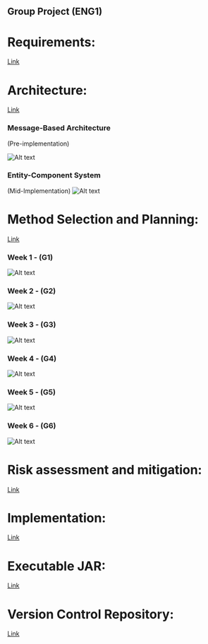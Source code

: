 ## Group Project (ENG1)

# Requirements:
[Link](Requirements.pdf)

# Architecture:
[Link](URL)

### Message-Based Architecture

(Pre-implementation)

![Alt text](https://www.plantuml.com/plantuml/img/TP51Yy9038Nl_HKvB_W7Ud9TK0GLqUFY8Svaw-0qaPaCkoB-TsjRtLhr5ZxotWilncECiFHuf73A03xWKCyBB2c7jGR7HGVdxMe7pSIWEk7Ezc2GdRFCrDPJFYG5-bDY-nYqf-DOmYy6cyDMnD_W2Ct-cSxeHn_9oXMxV_G-yqkyTvQQK2iIEZP5aCJsfSaS7QzD8E966Uiv1yVwlUdjJggsxdbz8MhLopOfnMj5gF59FcMbWERQOcmqhYKlBuFFP9sqtqBTzPiVLcUKoLy0)

### Entity-Component System

(Mid-Implementation)
![Alt text](https://www.plantuml.com/plantuml/img/lPDRJy8m583VzolwRC8_C4GbQ8Xo2HZVItTW3Rtbj5CMut-twzZM3IKae2yzxUavNy-jJ51hoLXjdwY4puIGc_B05H08mci6W-GhILXj6Exs3bJQyvj8cJkw5d2FI8lRiNBS5Ql2Ef13KadRaYRAvAxInZXFFq4R-gYyv121fleTf5TVWxKGj02y1gcwQHXHjfU1kjbUnegp_P4qqj9evJbsI5Ypx_MmCOeALZvJ4RdNxw1O85WBQR_IftqtGbD7P9snWGv0Mv-TLkSWzj6-Q17EU-G8fmclbL5jt7g_WT3CcvqNG3IlbAifgBpvREKF8bk_LEzn0UcK6YAf2OevkanlaPgCiv6tGafO4D6jLbJKZaiV0o0WmSEcqwrdAEplKrbsQpQVZSE1PHH3zHyrVb1Ckye7odR7sYNVPgwhUe6DwurC9uZZAVp3ADhXMp44K3_sx3zwKjgj37BdKt0i8-joFRmUFga9PIaBbznv9vcBRm00)

# Method Selection and Planning:
[Link](URL)

### Week 1 - (G1)
![Alt text](https://www.plantuml.com/plantuml/img/jLVBSXen4Bpp5ND9-UGoBuV49nDUSO8ViN4vASe7iGoWM4X4qjh6bFyzUYoi5cF72vKRBD3TqzCp4iTA4wd7X6jTk93YDqOQt2C5vMAvkbyixvUgXRsPf5ohY3241yGxDY_iJUWGGQ8IiOmGHaBeWNWi5FgN-2Uc4gTeVW0jHYEgYQQ2tm8ZoZogr618vWe87m9L40ac99gN77gjnjUpy-vvvzT1spnJkYCHkKMyf_W0hKUgDELZw90fgbiG71QjUvHpmV4v0NyLk_uKIyp0wWbow3TYfSKK9PmYEl0ViVc6aVk_23R3bYni3jIc92CDryhWXdvxy2wAeyFYXoqa9xZjc4VM0y8owB1e4awV7FOjJCXiXjpWwWr5xYb0FbpYdGc-_ofcYp6AEJ2z0G46NC-6HAyIuU1AjdndX7_bXPTIKpxcC2MZzuHhAOQng-MWAQBOIV2qpvRnsPEjLRD9Rr9GeN-AUYA6Jim58voxc6mzBS8CQPqn4RcnKq7OrYLj6gkComs9HYdS31GqAHbBCiqcRD6DxuWwggQ-bdFFXwTeKwcqaM3s43GcPl-aH9MDH8TvYRph8KKmBjMKev9ob79NqqCoXNDfzYbLoTPRKdnESIivmdSbHlg1I8GM7rEEA6shV61Ku8gZ-6WfiatULFKgTvTKtK5TALJA1TCAEgMQZdTSs4bFr-5xP62YcOmABBuZCf8Zav1jf4DtaDvZ1-VtNh84FWMThERjf8C_9PoC_T2Qmp4oXOHSvO2h5d2LtizLwDTbDA7Q7BlcenqTjuO5S6RJ9aEhbehT_2o-2MG-veilaWmPpjsxjzTlS32kBMA5n9A-8B_IysnltcJVTgnFfZFcElGE0OVl493t96u8Ay3aCMmaB0-6aDr692NVo5tBavnLvJjVhtm7xT4ctCH14--HYPaFFYDw9AGDaHM_4fxio_o7IfSEEisVq8kra9Gm1NKZjIS4MzsEWhNc_Ag5VWMJLiwzdq-uMMyc6klUfQnsXoRNXV8EnrgRsflEkfaXKUtVvHNpnE461yhaR-UjlSAnKlrLPilHI1RrIy1CaTNjhBsA1rEgpKL7yB6oVqMQoAYvwDW3GUqa_jX4rVqX-Wi0)
### Week 2 - (G2)
![Alt text](https://www.plantuml.com/plantuml/img/fLTTKnen57tdLzoNZa-Ei62fFadvgYseLHpRONm8knT83GbDiYeo_lScsGMoY9Q5DrZWd7FlFVSad2bDf1uHhdNXIee_66fmZnG4nQ1oM0mEIvN2mLHIhbL86C8JuWER5Gx6D4AGg4GiGuIX47eWdWk5_ZN-ZQd42PeVG9FHa6gYgU3tm8WoZyfLYCXC0U4HK0MXO4AYUScXrwn_kxZiNBP_7xNCCwNR4f5Rn4UAJz1yfafJFe8scQ2w1y5Xtdn4EHCSNrFmp-zXrrvYYHbOFKOE_Ngij9YWX2wY0_yPcsyOkUyGdEnBi1csP65pe3Oa6MguLGRNxtS2ta5nUbpyjC2kRYyvnMt5FBGz82o33lC6uVJ5OT_3c4odo0sktb3aWGBaqGBlGl33Tp6RZ57CWPaqmCE0ssb4zD8H3gvaotUDI5ubmakhfkGmIjRHvrnB4SMkbgE626Cd8Q5zjOol2TbQDPlqfWKL-btKOn4vCLUCSEviilEs2BEaDSP4wDPEUMPRbxHfhJ9ThaiqIk5keA11oKYIITPXyqxyGDHfPTNNl4PE6LfKAcqKc1Y2-jZ4pugdl97dEEyU9attARnjgQmuobujGLwI7f89N4eJfrIbeRUWE5dXbdDuxqOCzHEH24q-eXnHsaabVb5ULnp5PqkHdV6cgfUskwRg0MfAeLBEbrPGbsewsZElqvckm_V8m3WptHIO_q1a98Sb8Jj8X-uWanuxk2JsqWpuuasoadUI3hvBE1abEslEnj0KudC57bVLuofjprNersGufjgSkkQZFJjk6-R1cQ1DTrOj5BlzcNyNo1ARpxzA4Z6SkNSVfwztBgxbi49YIT-Gt-XPTZOVik-wrkUJANCJsaB0yHO2SkUNi0AC7_r1mk9SyDcjHLRa6xchUPoph7plsrKoGNko2RTnqC17P6AQ69yHFHJIciYANmfFypB_cTAXWtRZ5_HYBIGbJ47DIEq9mPQN8o_MNB-gVh-yJGjov_CvD_5chB7UknMhpT3qjX1uJ7c9MjHUTDQRwHDL_rzUCOyTxd2WZF_sJkqbZfMQt6HsN8qqgDy2PegixDRQctWmeThSSmGVAVjFf86CcdkEFH3KNkBFZ5NT_w5_)
### Week 3 - (G3)
![Alt text](https://www.plantuml.com/plantuml/img/fLTDKo8n4BtpA_govScIBqKzoVArxeAwYkLkKHx2J0DPGy8c6HGf__iccG4oY2u3DnZWlTVThr_2XT94wY7XMkTkfFY3WGRtI44nNomVvek7XNBkO28froeW3E4PyOdDSWSZ6Y98L2AI0S902DqNBxbSxnR_HbJY6CqFeC5eG3NHLF17O4IPHwKAX6IcWF0Gg890C27HlEJGRTI-NLsthrk_ZvhccT8jYSWjufJYCpHUgDAK3w55ngWUGN2ODwOePuBZMm9-yX5szJMIc8BL8-JGgqLAYp5Aw20wy9-H-OQH-m71sRu4cs4B5ZO3QbsIWOPxPN3zViVWRHJdn_al2-pAzf8Jt6R40zi3mbBeCAyJJbyTzYECo6I2tE3g3KKUA40UBl2k13_y4BF16CKCc743F0ouduH4BntXu0gsVDU8-5KilB1gIWQZf1rzoRKKOUHgEQgB878IOjeto_WMawrLiqblKb2krq4z4g4JSyC8vyucEs-BC4jQPKm4RksKPxPrIPlMAjNbcaIZ51xw2kgK32KPfnqsRqTFH9sNLttDQkI4eKcbqaQ1YI6eZKpyh7XA6tcEi-vXt7IVmjkMyegZvDLIp4hIHJA6QsdYbAeaz1OKPolSKWRltOc1VYOIeS67b2DAEwdOByhhYgCuiHJf6M-gUccxMwgUeAeKAkLyQGLrgAR3FVCwcUawV9VqZJEJJO7v3qH6CbWIqeDqw0uoxh63YsCloO1JRvBbh9Dqy1t2oJ3UMNCs1gOGdwleSLKyhiBsNBbULGOZgisfQpxQi-EsOHwS2TfaPzL2iTkV-NU1BBRv_Aia8SEPU_Tv-dhdubeEAoIMz1tvdPwbP_Cf-wvhVJcUC3UXBGGSRo4WStu9Ay3uqHyaBCu5dzrQP4M-aRkInJdBolU-NSKJj2URS1i7TPmY4vFO-8peWP3MH5RyKdYIbzdFb3Rjj-g_e1jf8IbX2gf6QbS8jhmSUR7c-bNn--Llscbcjt0JRyOQwxrRiTeCJMuBnJrisQJsehFUJ9-eyj_oYlaiTdZ0lZB-spkrbpXMQdoJsN4rag1-3vWgihnRQ--Y_fXgSyyHVAZiFv4wCchkEVP0K7k9lp1MTV-7_W40)
### Week 4 - (G4)
![Alt text](https://www.plantuml.com/plantuml/img/fLTTKnen57tdLzoNZa-EW7pKFaa5gIrKgtHiX_4Xx5uWDPlG98iYmtzlabqWYsXPU5jMEUVaddDlBkTA4wb7X6jTk97Y3mOQt2i5vMAvSbmi7vSgXQE9f5ohW3249yH7DYiSZMc88569M0O8Go7qG3mN2lrR_1jJYH6QBq2BqO1gegdW3y28CgzEwn2IcGB2Gw0A0i64HFF8eTUw-FBzkdFT_droQTuftPQ8t29EAJv1wvagJVa8sYH2zG22mxmrHJaJ71SfUEqjxCPBB343gyV8eNyHAoqYbD15TE0_OlCVHkuR16U74co7BLdO7AXDIOOQ_58dk1qKdoh53ujvYp6AoMEJSFhY7fSEv3s3nmC_9o7Hg_8xbfA5TjJ9Kq9OMXDMToVCnkUAQod2EB26d3H543i92Ut2CgQdMpp0c4mco0s9tgxtI07oqEIpYteiGYVcXX7EdITxHrEOZcWm9WANSUKvkobfMuPJKMbI91gbS3zGqAHa94cqzhHgZUp4ZqJvHkPDJSfmIQNIHe7fURWOcrvVyvnkvQdc3KnIT9zYCvy9nwbtbd9UaXwI2AwbcLrKfHDcIN6sJutwTsAeduX4QF4HvOZI6fN4HNb5SGmrov2rUDkXLwcxfUeH6agXKYwMLb2NQZewS3Qcbcx2zyZ013Dj59X_GsGaHo8XwwD3Tv19YHsSo-Ho1DIyWbToZnSBtoMSZ9AMDVTGO0xYSvKzhgh7LTgTgz1lo61CjRdXp9yEhBWjc0T7sB9brLAnQv_vLu4iIVdyioGXmvdxb7NYdJieCo1kKI6nfA_8x_GiwysxxFjszLKqOSwX7GHKTn2GUtm9Ay3aqJSIbjU2prwtRReYtyfTpvESrSaFtcGI1-t59bp7GHEdoCGa2JuZUYYa3P4LlnAUZilyLqg73jhDNz2BjP2KC0KD8xKd15ij8jvOS_Mg-_MgU_Nwc3ijt8mt4utDsgrPQ-ljf7n0B2yfDpIRnVI9wlyzNhcO9mxtE50cVmTFxHMEbPeiCdksHZgeNmDcreNAVgMzYmSHrMRD4NoaxDRVH4RDccCl17MG-7CJLVVRuny0)
### Week 5 - (G5)
![Alt text](https://www.plantuml.com/plantuml/img/fLTDKnf14BtpA_gIycG9219paWWI4un6IPaKvM7ORM3YC4DcPbMa-E-PZsMPHJGkt9PLtdlJxtLFSw8qaNf4kDQbAod-OAJ1lL9GBLTh--NgVgLMsfjAohMA24DuHBndizBUcCO84fL8P8Gm548Fn5EfrB_6lmcLE47p1MWp6b5DD1Ny3XXHvjLX0s8oKq1u35H199YGQ1uvzDgdNxvVTYyxlm_Ep3kbEnAHMyG7Ye_GVg9AKpw23fcWkWF1OTv-G3aJ71Sf-D5hsCtdH68ELe-HG_yqKLfCKC85eWF_aPZ_C79V8JZUbM0pRCN25a1jIJBK49RQutPHVAgLFopcRSOe-iSMuVJPFIuTA7g6W0T-JcEYi_8xbeg5TjJ-oHDMjYBCn-USQodY9BA67BH4b3W9ddPX6TFJBUvWJAPJv8P4RzQxfm1vRF9vWNeiOYVcYX7EdITRHrEOZcWo9YANSHKukovfKuPJKMbI91gbS3jGqA9a9CbavMdT6jbDxeaAZIoQcfJXZ4gbZGBJyt0wDhs-uZdSo5Cl6XXVz91YFP-Uup0uIxKeoOqOwaSY4TfyH3cYj7Nrxgx8ZZUJlRjm_HwI2LnACo6fSXvdi91tUDEPiz1TKtKFJQLGAPTAItr1DHtjE1fJHzVXUsHWSfds2So_8J9I892Gjz6XEqXVLmVd8hcS04T1QMk5fuk5lo2SZ7p7ccieCWS9kQe1Ltt5LM3Qb_fD6OsfDlUR-TEE1RVr2k08MpQiMWfspJF_Af3vsCq_In8pdBbFUIFUk85ou-4Q5H9B-eByHi_orhp9lcrFdq-cp1dq3W7rTmWeFBo45M3Y61e9oqiXP6_Odi_8Dt8tYYGdE_dEUuntq5vhmZKSjF01cPZwt3EYXqBQ45dncV1qVXM_KBfqq6dzWbwYXQI4AMWQgJqXMBQ6h2QzhrSZh5SZgDV7mcdXPhgPQApNRiLwjDfDgW5JkIZJ6UM6PxsQ8LFZ_-Uh5Cd3BGwK2U3EKpl3iLBz7hDbRwI3-YLWRbkeRLVQcsGmeTfiEOAFb5twMyYesNBiXQ1s4dzYikf-Ulm3)
### Week 6 - (G6)
![Alt text]()

# Risk assessment and mitigation:
[Link](URL)

# Implementation:
[Link](URL)

# Executable JAR:
[Link](URL)

# Version Control Repository:
[Link](https://github.com/danizhajizada/team14-main)
